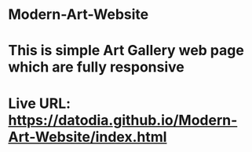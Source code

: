﻿# Modern-Art-Website
# This is simple Art Gallery web page which are fully responsive
# Live URL: https://datodia.github.io/Modern-Art-Website/index.html
